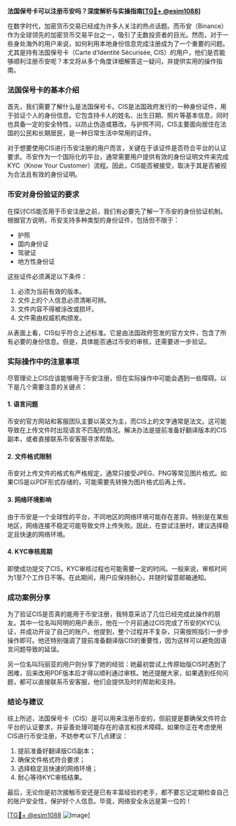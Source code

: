 **法国保号卡可以注册币安吗？深度解析与实操指南[[TG💪+ @esim1088](https://t.me/s/esim1088)]**

在数字时代，加密货币交易已经成为许多人关注的热点话题。而币安（Binance）作为全球领先的加密货币交易平台之一，吸引了无数投资者的目光。然而，对于一些身处海外的用户来说，如何利用本地身份信息完成注册成为了一个重要的问题。尤其是持有法国保号卡（Carte d’Identité Sécurisée, CIS）的用户，他们是否能够顺利注册币安呢？本文将从多个角度详细解答这一疑问，并提供实用的操作指南。

### 法国保号卡的基本介绍

首先，我们需要了解什么是法国保号卡。CIS是法国政府发行的一种身份证件，用于验证个人的身份信息。它包含持卡人的姓名、出生日期、照片等基本信息，同时也具备一定的安全特性，以防止伪造或篡改。与护照不同，CIS主要面向居住在法国的公民和长期居民，是一种日常生活中常用的证件。

对于想要使用CIS进行币安注册的用户而言，关键在于该证件是否符合平台的认证要求。币安作为一个国际化的平台，通常需要用户提供有效的身份证明文件来完成KYC（Know Your Customer）流程。因此，CIS能否被接受，取决于其是否被视为合法且有效的身份证明。

### 币安对身份验证的要求

在探讨CIS能否用于币安注册之前，我们有必要先了解一下币安的身份验证机制。根据官方说明，币安支持多种类型的身份证件，包括但不限于：

- 护照
- 国内身份证
- 驾驶证
- 地方性身份证

这些证件必须满足以下条件：
1. 必须为当前有效的版本。
2. 文件上的个人信息必须清晰可辨。
3. 文件内容不得被涂改或损坏。
4. 文件需由权威机构颁发。

从表面上看，CIS似乎符合上述标准。它是由法国政府签发的官方文件，包含了所有必要的身份信息。但是，具体能否通过币安的审核，还需要进一步验证。

### 实际操作中的注意事项

尽管理论上CIS应该能够用于币安注册，但在实际操作中可能会遇到一些障碍。以下是几个需要注意的关键点：

#### 1. 语言问题
币安的官方网站和客服团队主要以英文为主，而CIS上的文字通常是法文。这可能导致在上传文件时出现语言不匹配的情况。解决办法是提前准备好翻译版本的CIS副本，或者直接联系币安客服寻求帮助。

#### 2. 文件格式限制
币安对上传文件的格式有严格规定，通常只接受JPEG、PNG等常见图片格式。如果CIS是以PDF形式存储的，可能需要先转换为图片格式后再上传。

#### 3. 网络环境影响
由于币安是一个全球性的平台，不同地区的网络环境可能存在差异。特别是在某些地区，网络连接不稳定可能导致文件上传失败。因此，在尝试注册时，建议选择稳定且快速的网络环境。

#### 4. KYC审核周期
即使成功提交了CIS，KYC审核过程也可能需要一定的时间。一般来说，审核时间为1至7个工作日不等。在此期间，用户应保持耐心，并随时留意邮箱通知。

### 成功案例分享

为了验证CIS是否真的能用于币安注册，我特意采访了几位已经完成此操作的朋友。其中一位名叫阿明的用户表示，他在一个月前通过CIS完成了币安的KYC认证，并成功开设了自己的账户。他提到，整个过程并不复杂，只需按照指引一步步操作即可。他还特别强调了提前准备翻译版CIS的重要性，因为这样可以避免因语言问题导致的延误。

另一位名叫玛丽亚的用户则分享了她的经验：她最初尝试上传原始版CIS时遇到了困难，后来改用PDF版本后才得以顺利通过审核。她还提醒大家，如果遇到任何问题，都可以直接联系币安客服，他们会提供及时的帮助和支持。

### 结论与建议

综上所述，法国保号卡（CIS）是可以用来注册币安的，但前提是要确保文件符合平台的认证要求，并妥善处理可能存在的语言和技术障碍。如果你正在考虑使用CIS进行币安注册，不妨参考以下几点建议：

1. 提前准备好翻译版CIS副本；
2. 确保文件格式符合要求；
3. 选择稳定且快速的网络环境；
4. 耐心等待KYC审核结果。

最后，无论你是初次接触币安还是已有丰富经验的老手，都不要忘记定期检查自己的账户安全性，保护好个人信息。毕竟，网络安全永远是第一位的！

[[TG💪+ @esim1088](https://t.me/s/esim1088) ![Image](https://i.postimg.cc/4NQfJmqS/Snipaste-2025-05-13-00-14-12.png)]